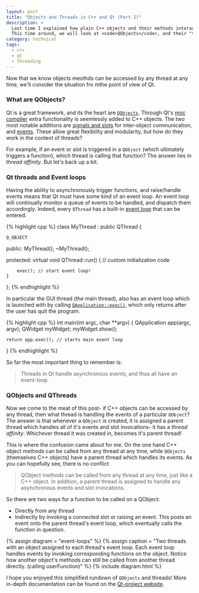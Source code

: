 ```yaml
---
layout: post
title: "Objects and Threads in C++ and Qt (Part 2)"
description: >
  Last time I explained how plain C++ objects and their methods interact with threads.
  This time around, we will look at <code>QObjects</code>, and their "thread affinity".
category: technical
tags:
  - c++
  - qt
  - threading
---
```


Now that we know objects meothds can be accessed by any thread at any time,
we'll consider the situation fro mthe point of view of Qt.

### What are QObjects?

Qt is a great framework, and its the heart are
<a href="http://qt-project.org/doc/qt-4.8/object.html"><code>QObjects</code></a>.
Through Qt's <a href="http://qt-project.org/doc/qt-4.8/moc.html#moc">moc compiler</a>
extra functionality is seemlessly added to C++ objects.
The two most notable additions are <a href="http://qt-project.org/doc/qt-5.0/signalsandslots.html">signals and slots</a> for inter-object communication, and <a href="http://qt-project.org/doc/qt-5.0/eventsandfilters.html">events</a>.
These allow great flexibility and modularity, but how do they work in the context of threads?

For example, if an event or slot is triggered in a <code>QObject</code> (which
ultimately triggers a function), which thread is calling that function? The
answer lies in _thread affinity_. But let's back up a bit.

### Qt threads and Event loops

Having the ability to asynchronously trigger functions, and raise/handle events
means that Qt must have some kind of an event loop. An event loop will continually
monitor a queue of events to be handled, and dispatch them accordingly.
Indeed, every <code>QThread</code> has a built-in <a href="http://qt-project.org/doc/qt-5.0/qthread.html#exec">event loop</a> that can be entered.

{% highlight cpp %}
class MyThread : public QThread {
    
    Q_OBJECT

public:
    MyThread();
    ~MyThread();

protected:
    virtual void QThread::run() {
        // custom initialization code

        exec(); // start event loop!
    }
};
{% endhighlight %}

In particular the GUI thread (the main thread), also has an event loop which is
launched with by calling <a href="http://qt-project.org/doc/qt-4.8/qcoreapplication.html#exec"><code>QApplication::exec()</code></a>, which only returns after the user has quit the program.

{% highlight cpp %}
int main(int argc, char **argv)
{
    QApplication app(argc, argv);
    QWidget myWidget;
    myWidget.show();

    return app.exec(); // starts main event loop
}
{% endhighlight %}

So far the most important thing to remember is:

> Threads in Qt handle asynchronous events, and thus all have an event-loop.

### QObjects and QThreads

Now we come to the meat of this post- if C++ objects can be accessed by any
thread, then what thread is handling the events of a particular <code>QObject</code>?
The answer is that whenever a <code>QObject</code> is created, it is assigned a parent thread
which handles all of it's events and slot invocations- it has a _thread
affinity_. Whichever thread it was created in, becomes it's parent thread!

This is where the confusion came about for me. On the one hand C++ object
methods can be called from any thread at any time, while <code>QObjects</code> (themselves
C++ objects) have a parent thread which handles its events. As you can hopefully
see, there is no conflict:

> QObject methods can be called from any thread at any time, just like a C++
> object. In addition, a parent thread is assigned to handle any
> asynchronous events and slot invocations.

So there are two ways for a function to be called on a QObject:

* Directly from any thread
* Indirectly by invoking a connected slot or raising an event. This posts an event onto the parent thread's event loop, which eventually calls the function in question.

{% assign diagram = "event-loops" %}
{% assign caption = "Two threads with an object assigned to each thread's event loop. Each event loop handles events by invoking corresponding functions on the object. Notice how another object's methods can still be called from another thread directly. (calling userFunction)" %}
{% include diagram.html %}

I hope you enjoyed this simplified rundown of <code>QObjects</code> and threads! More in-depth documentation can be found on the <a href="http://qt-project.org/doc/qt-4.8/threads-qobject.html">Qt-project website</a>.


